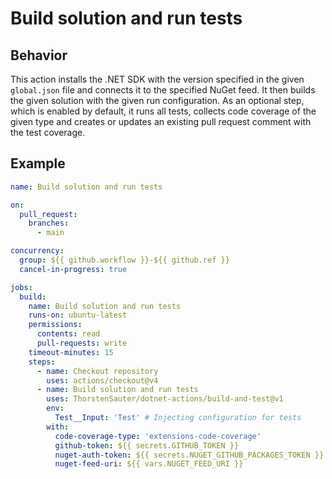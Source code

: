 ﻿# Build solution and run tests

## Behavior

This action installs the .NET SDK with the version specified in the given `global.json` file and connects it to the
specified NuGet feed. It then builds the given solution with the given run configuration. As an optional step, which
is enabled by default, it runs all tests, collects code coverage of the given type and creates or updates an existing
pull request comment with the test coverage.

## Example

```yaml
name: Build solution and run tests

on:
  pull_request:
    branches:
      - main

concurrency:
  group: ${{ github.workflow }}-${{ github.ref }}
  cancel-in-progress: true

jobs:
  build:
    name: Build solution and run tests
    runs-on: ubuntu-latest
    permissions:
      contents: read
      pull-requests: write
    timeout-minutes: 15
    steps:
      - name: Checkout repository
        uses: actions/checkout@v4
      - name: Build solution and run tests
        uses: ThorstenSauter/dotnet-actions/build-and-test@v1
        env:
          Test__Input: 'Test' # Injecting configuration for tests
        with:
          code-coverage-type: 'extensions-code-coverage'
          github-token: ${{ secrets.GITHUB_TOKEN }}
          nuget-auth-token: ${{ secrets.NUGET_GITHUB_PACKAGES_TOKEN }}
          nuget-feed-uri: ${{ vars.NUGET_FEED_URI }}
```
